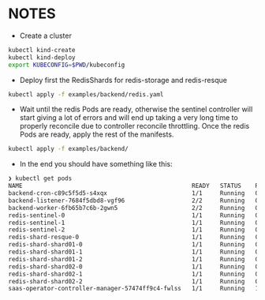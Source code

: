 # NOTES

* Create a cluster

```bash
kubectl kind-create
kubectl kind-deploy
export KUBECONFIG=$PWD/kubeconfig
```

* Deploy first the RedisShards for redis-storage and redis-resque

```bash
kubectl apply -f examples/backend/redis.yaml
```

* Wait until the redis Pods are ready, otherwise the sentinel controller will start giving a lot of errors and will end up taking a very long time to properly reconcile due to controller reconcile throttling. Once the redis Pods are ready, apply the rest of the manifests.

```bash
kubectl apply -f examples/backend/
```

* In the end you should have something like this:

```bash
❯ kubectl get pods
NAME                                                READY   STATUS    RESTARTS   AGE
backend-cron-c89c5f5d5-s4xqx                        1/1     Running   0          101s
backend-listener-7684f5dbd8-vgf96                   2/2     Running   0          102s
backend-worker-6fb65b7c6b-2gwn5                     2/2     Running   0          101s
redis-sentinel-0                                    1/1     Running   0          108s
redis-sentinel-1                                    1/1     Running   0          108s
redis-sentinel-2                                    1/1     Running   0          107s
redis-shard-resque-0                                1/1     Running   0          3m32s
redis-shard-shard01-0                               1/1     Running   0          3m37s
redis-shard-shard01-1                               1/1     Running   0          3m37s
redis-shard-shard01-2                               1/1     Running   0          3m37s
redis-shard-shard02-0                               1/1     Running   0          3m36s
redis-shard-shard02-1                               1/1     Running   0          3m36s
redis-shard-shard02-2                               1/1     Running   0          3m36s
saas-operator-controller-manager-57474ff9c4-fwlss   1/1     Running   1          46m
```

